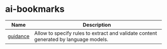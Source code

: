 # ai-bookmarks

| Name| Description |
|------------|-------------|
| [guidance](https://github.com/guidance-ai/guidance)         |Allow to specify rules to extract and validate content generated by language models.|
